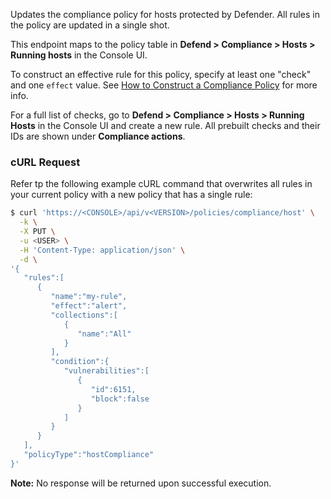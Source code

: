 Updates the compliance policy for hosts protected by Defender.
All rules in the policy are updated in a single shot.

This endpoint maps to the policy table in **Defend > Compliance > Hosts > Running hosts** in the Console UI.

To construct an effective rule for this policy, specify at least one "check" and one `effect` value. 
See [How to Construct a Compliance Policy](#how-to-construct-a-compliance-policy) for more info.

For a full list of checks, go to **Defend > Compliance > Hosts > Running Hosts** in the Console UI and create a new rule.
All prebuilt checks and their IDs are shown under **Compliance actions**.

### cURL Request

Refer tp the following example cURL command that overwrites all rules in your current policy with a new policy that has a single rule:

```bash
$ curl 'https://<CONSOLE>/api/v<VERSION>/policies/compliance/host' \
  -k \
  -X PUT \
  -u <USER> \
  -H 'Content-Type: application/json' \
  -d \
'{
   "rules":[
      {
         "name":"my-rule",
         "effect":"alert",
         "collections":[
            {
               "name":"All"
            }
         ],
         "condition":{
            "vulnerabilities":[
               {
                  "id":6151,
                  "block":false
               }
            ]
         }
      }
   ],
   "policyType":"hostCompliance"
}'
```

**Note:** No response will be returned upon successful execution.

